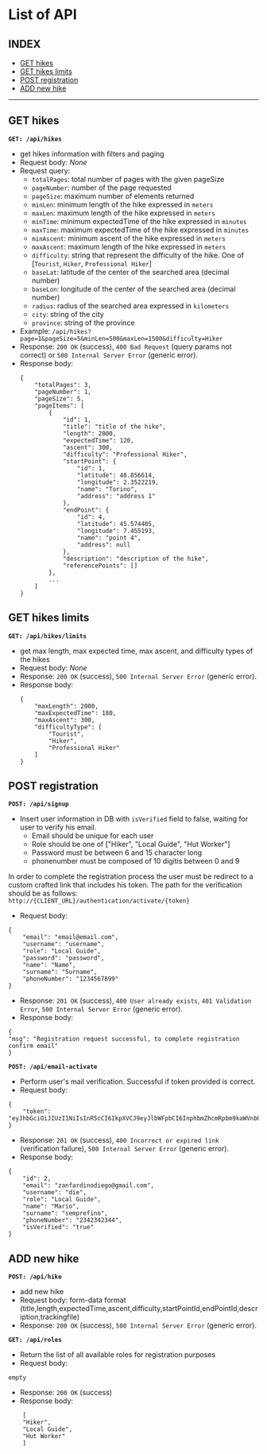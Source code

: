 # List of API

## INDEX
- [GET hikes](#get-hikes)
- [GET hikes limits](#get-hikes-limits)
- [POST registration](#post-registration)
- [ADD new hike](#add-new-hike)

--------------------------------------------------------------
## GET hikes

**`GET: /api/hikes`**
- get hikes information with filters and paging
- Request body: _None_
- Request query:
    - `totalPages`: total number of pages with the given pageSize
    - `pageNumber`: number of the page requested
    - `pageSize`: maximum number of elements returned
    - `minLen`: minimum length of the hike expressed in `meters`
    - `maxLen`: maximum length of the hike expressed in `meters`
    - `minTime`: minimum expectedTime of the hike expressed in `minutes`
    - `maxTime`: maximum expectedTime of the hike expressed in `minutes`
    - `minAscent`: minimum ascent of the hike expressed in `meters`
    - `maxAscent`: maximum length of the hike expressed in `meters`
    - `difficulty`: string that represent the difficulty of the hike. One of [`Tourist`, `Hiker`, `Professional Hiker`]
    - `baseLat`: latitude of the center of the searched area (decimal number)
    - `baseLon`: longitude of the center of the searched area (decimal number)
    - `radius`: radius of the searched area expressed in `kilometers`
    - `city`: string of the city
    - `province`: string of the province
- Example: `/api/hikes?page=1&pageSize=5&minLen=500&maxLen=1500&difficulty=Hiker`
- Response: `200 OK` (success), `400 Bad Request` (query params not correct) or `500 Internal Server Error` (generic error).
- Response body: 
    ```
    {
        "totalPages": 3,
        "pageNumber": 1,
        "pageSize": 5,
        "pageItems": [
            {
                "id": 1,
                "title": "title of the hike",
                "length": 2000,
                "expectedTime": 120,
                "ascent": 300,
                "difficulty": "Professional Hiker",
                "startPoint": {
                    "id": 1,
                    "latitude": 48.856614,
                    "longitude": 2.3522219,
                    "name": "Torino",
                    "address": "address 1"
                },
                "endPoint": {
                    "id": 4,
                    "latitude": 45.574405,
                    "longitude": 7.455193,
                    "name": "point 4",
                    "address": null
                },
                "description": "description of the hike",
                "referencePoints": []
            },
            ...
        ]
    }

    ```


## GET hikes limits

**`GET: /api/hikes/limits`**
- get max length, max expected time, max ascent, and difficulty types of the hikes
- Request body: _None_
- Response: `200 OK` (success), `500 Internal Server Error` (generic error).
- Response body: 
    ```
    {
        "maxLength": 2000,
        "maxExpectedTime": 180,
        "maxAscent": 300,
        "difficultyType": [
            "Tourist",
            "Hiker",
            "Professional Hiker"
        ]
    }
    ```

## POST registration

**`POST: /api/signup`**
- Insert user information in DB with ```isVerified``` field to false, waiting for user to verify his email. 
    - Email should be unique for each user
    - Role should be one of ["Hiker", "Local Guide", "Hut Worker"] 
    - Password must be between 6 and 15 character long
    - phonenumber must be composed of 10 digitis between 0 and 9 


In order to complete  the registration process the user must be redirect to a custom crafted link that includes his token. The path for the verification should be as follows: ``` http://{CLIENT_URL}/authentication/activate/{token} ```
- Request body: 
```
{
    "email": "email@email.com",
    "username": "username",
    "role": "Local Guide",
    "password": "password",
    "name": "Name",
    "surname": "Surname",
    "phoneNumber": "1234567899"
}
```
- Response: `201 OK` (success), `400 User already exists`, `401 Validation Error`, `500 Internal Server Error` (generic error).
- Response body: 
```
{
"msg": "Registration request successful, to complete registration confirm email"
}   
```

**`POST: /api/email-activate`**
- Perform user's mail verification. Successful if token provided is correct.
- Request body: 
```
{
    "token": "eyJhbGciOiJIUzI1NiIsInR5cCI6IkpXVCJ9eyJlbWFpbCI6InphbmZhcmRpbm9kaWVnb0BnbWFpbC5jb20iLCJ1c2VybmFtZSI6ImRpZSIsInJvbGUiOiJhZG1pbiIsIm5hbWUiOiJkaWVnbyIsInN1cm5hbWUiOiJ6YW5mYSIsInBob25lTnVtYmVyIjozNDU2NTQzMjIzLCJpYXQiOjE2NjgyMDQyMzEsImV4cCI6MTY2ODIwNTQzMX0.a1BjfmLiU81ZHNELqSCZKpXvuCl9mcP61IVkcxPBb7U"
}
```
- Response: `201 OK` (success), `400 Incorrect or expired link` (verification failure), `500 Internal Server Error` (generic error).
- Response body: 
```
{
    "id": 2,
    "email": "zanfardinodiego@gmail.com",
    "username": "die",
    "role": "Local Guide",
    "name": "Mario",
    "surname": "semprefino",
    "phoneNumber": "2342342344",
    "isVerified": "true"
}  
```

## ADD new hike
**`POST: /api/hike`**
- add new hike
- Request body: form-data format (title,length,expectedTime,ascent,difficulty,startPointId,endPointId,description,trackingfile)
- Response: `200 OK` (success), `500 Internal Server Error` (generic error).

**`GET: /api/roles`**
- Return the list of all available roles for registration purposes
- Request body: 
```
empty
```
- Response: `200 OK` (success)
- Response body: 
```
    [
    "Hiker",
    "Local Guide",
    "Hut Worker"
    ]
```